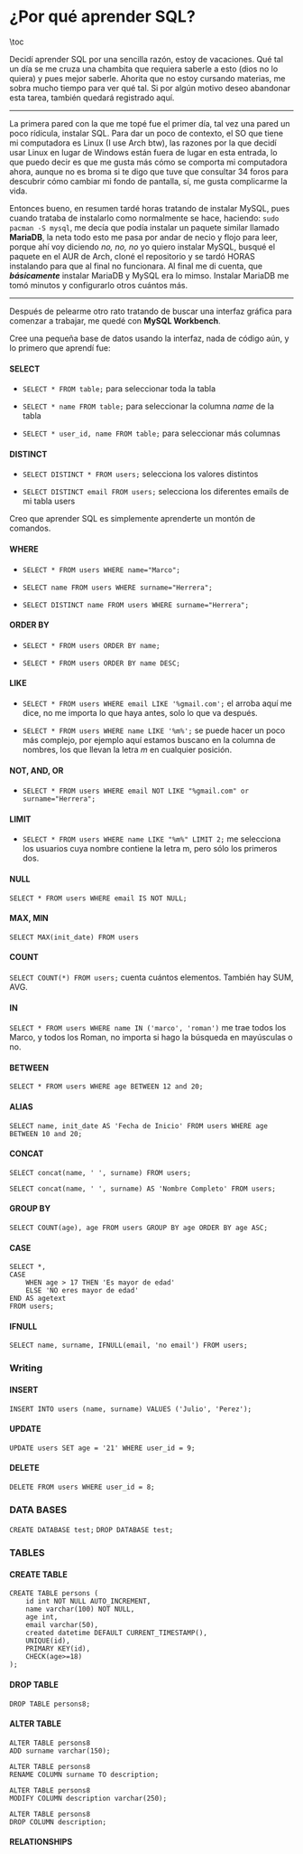 
# ¿Por qué aprender SQL?

\toc


Decidí aprender SQL por una sencilla razón, estoy de vacaciones. Qué tal un día se me cruza una chambita que requiera saberle a esto (dios no lo quiera) y pues mejor saberle. Ahorita que no estoy cursando materias, me sobra mucho tiempo para ver qué tal. Si por algún motivo deseo abandonar esta tarea, también quedará registrado aquí. 

---

La primera pared con la que me topé fue el primer día, tal vez una pared un poco rídicula, instalar SQL. Para dar un poco de contexto, el SO que tiene mi computadora es Linux (I use Arch btw), las razones por la que decidí usar Linux en lugar de Windows están fuera de lugar en esta entrada, lo que puedo decir es que me gusta más cómo se comporta mi computadora ahora, aunque no es broma si te digo que tuve que consultar 34 foros para descubrir cómo cambiar mi fondo de pantalla, sí, me gusta complicarme la vida. 

Entonces bueno, en resumen tardé horas tratando de instalar MySQL, pues cuando trataba de instalarlo como normalmente se hace, haciendo: `sudo pacman -S mysql`, me decía que podía instalar un paquete similar llamado **MariaDB**, la neta todo esto me pasa por andar de necio y flojo para leer, porque ahí voy diciendo _no, no, no_ yo quiero instalar MySQL, busqué el paquete en el AUR de Arch, cloné el repositorio y se tardó HORAS instalando para que al final no funcionara. Al final me di cuenta, que ***básicamente*** instalar MariaDB y MySQL era lo mimso. Instalar MariaDB me tomó minutos y configurarlo otros cuántos más. 

---

Después de pelearme otro rato tratando de buscar una interfaz gráfica para comenzar a trabajar, me quedé con **MySQL Workbench**.

Cree una pequeña base de datos usando la interfaz, nada de código aún, y lo primero que aprendí fue:


#### SELECT

+ `SELECT * FROM table;` para seleccionar toda la tabla

+ `SELECT * name FROM table;` para seleccionar la columna _name_ de la tabla

+ `SELECT * user_id, name FROM table;` para seleccionar más columnas

#### DISTINCT

+ `SELECT DISTINCT * FROM users;` selecciona los valores distintos

+ `SELECT DISTINCT email FROM users;` selecciona los diferentes emails de mi tabla users

Creo que aprender SQL es simplemente aprenderte un montón de comandos. 

#### WHERE


+ `SELECT * FROM users WHERE name="Marco";` 

+ `SELECT name FROM users WHERE surname="Herrera";`

+ `SELECT DISTINCT name FROM users WHERE surname="Herrera";`

#### ORDER BY

+ `SELECT * FROM users ORDER BY name;`

+ `SELECT * FROM users ORDER BY name DESC;`


#### LIKE 

+ `SELECT * FROM users WHERE email LIKE '%gmail.com';` el arroba aquí me dice, no me importa lo que haya antes, solo lo que va después. 

+ `SELECT * FROM users WHERE name LIKE '%m%';` se puede hacer un poco más complejo, por ejemplo aquí estamos buscano en la columna de nombres, los que llevan la letra _m_ en cualquier posición.

#### NOT, AND, OR

+ `SELECT * FROM users WHERE email NOT LIKE "%gmail.com" or surname="Herrera";`

#### LIMIT 

+ `SELECT * FROM users WHERE name LIKE "%m%" LIMIT 2;` me selecciona los usuarios cuya nombre contiene la letra m, pero sólo los primeros dos. 

#### NULL

`SELECT * FROM users WHERE email IS NOT NULL;` 

#### MAX, MIN

`SELECT MAX(init_date) FROM users`

#### COUNT 

`SELECT COUNT(*) FROM users;` cuenta cuántos elementos. También hay SUM, AVG.

#### IN

`SELECT * FROM users WHERE name IN ('marco', 'roman')` me trae todos los Marco, y todos los Roman, no importa si hago la búsqueda en mayúsculas o no. 

#### BETWEEN 

`SELECT * FROM users WHERE age BETWEEN 12 and 20;`

#### ALIAS

`SELECT name, init_date AS 'Fecha de Inicio' FROM users WHERE age BETWEEN 10 and 20;`

#### CONCAT

`SELECT concat(name, ' ', surname) FROM users;`

`SELECT concat(name, ' ', surname) AS 'Nombre Completo' FROM users;`

#### GROUP BY

`SELECT COUNT(age), age FROM users GROUP BY age ORDER BY age ASC;`

#### CASE 

```
SELECT *, 
CASE
	WHEN age > 17 THEN 'Es mayor de edad'
    ELSE 'NO eres mayor de edad'
END AS agetext
FROM users;
```

#### IFNULL

`SELECT name, surname, IFNULL(email, 'no email') FROM users;`

### Writing

#### INSERT

`INSERT INTO users (name, surname) VALUES ('Julio', 'Perez');`

#### UPDATE

`UPDATE users SET age = '21' WHERE user_id = 9;`

#### DELETE

`DELETE FROM users WHERE user_id = 8;`

### DATA BASES

`CREATE DATABASE test;`
`DROP DATABASE test;`

### TABLES

#### CREATE TABLE

```
CREATE TABLE persons (
	id int NOT NULL AUTO_INCREMENT,
    name varchar(100) NOT NULL,
    age int,
    email varchar(50),
    created datetime DEFAULT CURRENT_TIMESTAMP(),
    UNIQUE(id),
    PRIMARY KEY(id),
    CHECK(age>=18)
);
```

#### DROP TABLE

`DROP TABLE persons8;`

#### ALTER TABLE

```
ALTER TABLE persons8
ADD surname varchar(150);
```

```
ALTER TABLE persons8
RENAME COLUMN surname TO description;
```

```
ALTER TABLE persons8
MODIFY COLUMN description varchar(250);
```

```
ALTER TABLE persons8
DROP COLUMN description;
```

#### RELATIONSHIPS



